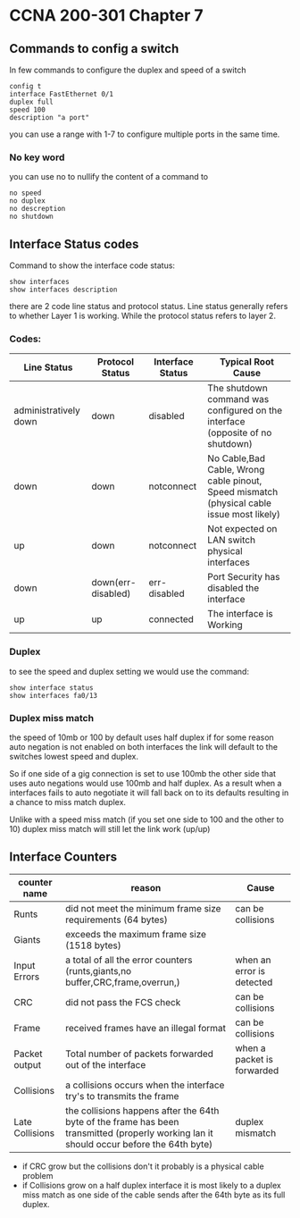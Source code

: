# CCNA 200-301 Chapter 7


## Commands to config a switch


In few commands to configure the duplex and speed of a switch

```
config t
interface FastEthernet 0/1
duplex full
speed 100
description "a port"
```

you can use a range with 1-7 to configure multiple ports in the same time.

### No key word

you can use no to nullify the content of a command to

```
no speed
no duplex
no descreption
no shutdown
```



## Interface Status codes

Command to show the interface code status:

```
show interfaces
show interfaces description
```

there are 2 code 
line status and protocol status. Line status generally refers to whether Layer 1 is working.
While the protocol status refers to layer 2.

### Codes:

| Line Status           | Protocol Status    | Interface Status | Typical Root Cause                                           |
| --------------------- | ------------------ | ---------------- | ------------------------------------------------------------ |
| administratively down | down               | disabled         | The shutdown command was configured on the interface (opposite of no shutdown) |
| down                  | down               | notconnect       | No Cable,Bad Cable, Wrong cable pinout, Speed mismatch (physical cable issue most likely) |
| up                    | down               | notconnect       | Not expected on LAN switch physical interfaces               |
| down                  | down(err-disabled) | err-disabled     | Port Security has disabled the interface                     |
| up                    | up                 | connected        | The interface is Working                                     |

### Duplex

to see the speed and duplex setting we would use the command:

```
show interface status
show interfaces fa0/13
```

### Duplex miss match

the speed of 10mb or 100 by default uses half duplex 
if for some reason auto negation is not enabled on both interfaces the link will default to the switches lowest speed and duplex.

So if one side of a gig connection is set to use 100mb the other side that uses auto negations would use 100mb and half duplex.
As a result when a interfaces fails to auto negotiate it will fall back on to its defaults resulting in a chance to miss match duplex.

Unlike with a  speed miss match (if you set one side to 100 and the other to 10) duplex miss match will still let the link work (up/up)

## Interface Counters

| counter name    | reason                                                       | Cause                      |
| --------------- | ------------------------------------------------------------ | -------------------------- |
| Runts           | did not meet the minimum frame size requirements  (64 bytes) | can be collisions          |
| Giants          | exceeds the maximum frame size (1518 bytes)                  |                            |
| Input Errors    | a total of all the error counters (runts,giants,no buffer,CRC,frame,overrun,) | when an error is detected  |
| CRC             | did not pass the FCS check                                   | can be collisions          |
| Frame           | received frames have an illegal format                       | can be collisions          |
| Packet output   | Total number of packets forwarded out of the interface       | when a packet is forwarded |
| Collisions      | a collisions occurs when the interface try's to transmits the frame |                            |
| Late Collisions | the collisions happens after the 64th byte of the frame has been transmitted (properly working lan it should occur before the 64th byte) | duplex mismatch            |

* if CRC grow but the collisions don't it probably is a physical cable problem
* if Collisions grow on a half duplex interface it is most likely to a duplex miss match as one side of the cable sends after the 64th byte as its full duplex.
